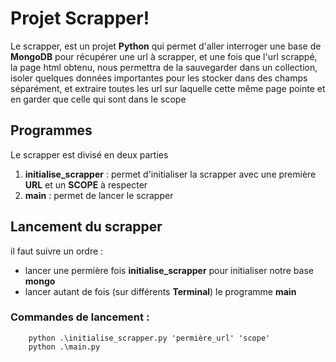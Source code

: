 # Projet Scrapper!

Le scrapper, est un projet **Python** qui permet d'aller interroger une base de **MongoDB** pour récupérer une url à scrapper, et une fois que l'url scrappé, la page html obtenu, nous permettra de la sauvegarder dans un collection, isoler quelques données importantes pour les stocker dans des champs séparément, et extraire toutes les url sur laquelle cette même page pointe et en garder que celle qui sont dans le scope       


## Programmes
Le scrapper est divisé en deux parties 

 1.  **initialise_scrapper** : permet d'initialiser la scrapper avec une première **URL** et un **SCOPE** à respecter 
 2. **main** : permet de lancer le scrapper 

## Lancement du scrapper 
il faut suivre un ordre : 
- lancer une permière fois **initialise_scrapper** pour initialiser notre base **mongo**
- lancer autant de fois (sur différents **Terminal**) le programme **main**

### Commandes de lancement : 
```console
	python .\initialise_scrapper.py 'permière_url' 'scope'
	python .\main.py 
```
